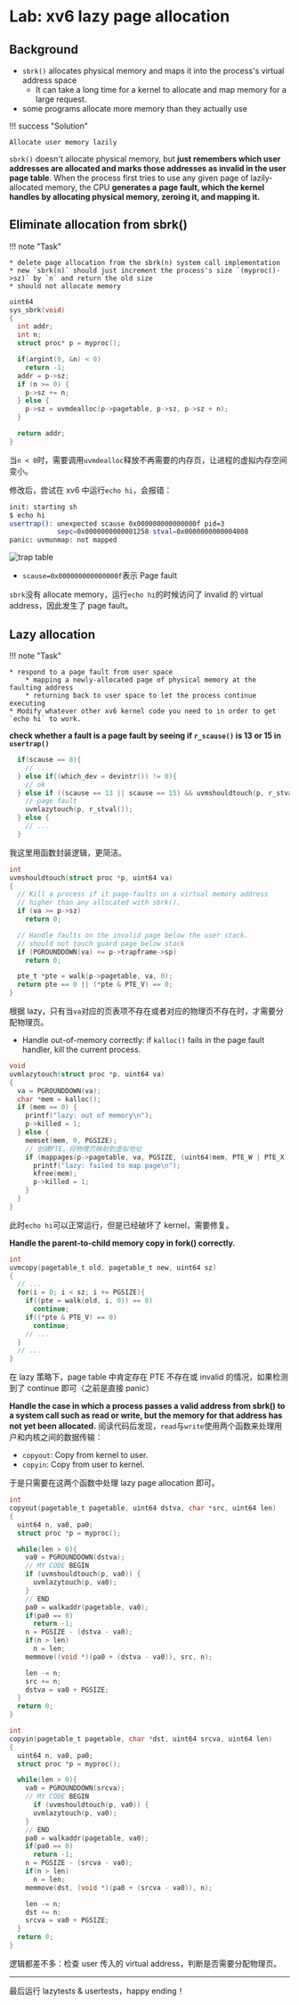 # Lab: xv6 lazy page allocation

## Background

- `sbrk()` allocates physical memory and maps it into the process's virtual address space
  - It can take a long time for a kernel to allocate and map memory for a large request.
- some programs allocate more memory than they actually use

!!! success "Solution"

    Allocate user memory lazily

`sbrk()` doesn't allocate physical memory, but **just remembers which user addresses are allocated and marks those addresses as invalid in the user page table**. When the process first tries to use any given page of lazily-allocated memory, the CPU **generates a** **page fault, which the kernel handles by allocating physical memory, zeroing it, and mapping it.**

## Eliminate allocation from sbrk()

!!! note "Task"

    * delete page allocation from the sbrk(n) system call implementation
    * new `sbrk(n)` should just increment the process's size `(myproc()->sz)` by `n` and return the old size
    * should not allocate memory

```c title="sysproc.c"
uint64
sys_sbrk(void)
{
  int addr;
  int n;
  struct proc* p = myproc();

  if(argint(0, &n) < 0)
    return -1;
  addr = p->sz;
  if (n >= 0) {
    p->sz += n;
  } else {
    p->sz = uvmdealloc(p->pagetable, p->sz, p->sz + n);
  }

  return addr;
}
```

当`n < 0`时，需要调用`uvmdealloc`释放不再需要的内存页，让进程的虚拟内存空间变小。

修改后，尝试在 xv6 中运行`echo hi`，会报错：

```bash title="xv6"
init: starting sh
$ echo hi
usertrap(): unexpected scause 0x000000000000000f pid=3
            sepc=0x0000000000001258 stval=0x0000000000004008
panic: uvmunmap: not mapped
```

![trap table](img/trap-table.webp)

- `scause=0x000000000000000f`表示 Page fault

`sbrk`没有 allocate memory，运行`echo hi`的时候访问了 invalid 的 virtual address，因此发生了 page fault。

## Lazy allocation

!!! note "Task"

    * respond to a page fault from user space
        * mapping a newly-allocated page of physical memory at the faulting address
        * returning back to user space to let the process continue executing
    * Modify whatever other xv6 kernel code you need to in order to get `echo hi` to work.

**check whether a fault is a page fault by seeing if `r_scause()` is 13 or 15 in `usertrap()`**

```c title="trap.c, usertrap"
  if(scause == 8){
    // ...
  } else if((which_dev = devintr()) != 0){
    // ok
  } else if ((scause == 13 || scause == 15) && uvmshouldtouch(p, r_stval())) {
    // page fault
    uvmlazytouch(p, r_stval());
  } else {
    // ...
  }
```

我这里用函数封装逻辑，更简洁。

```c title="vm.c, uvmshouldtouch"
int
uvmshouldtouch(struct proc *p, uint64 va)
{
  // Kill a process if it page-faults on a virtual memory address
  // higher than any allocated with sbrk().
  if (va >= p->sz)
    return 0;

  // Handle faults on the invalid page below the user stack.
  // should not touch guard page below stack
  if (PGROUNDDOWN(va) <= p->trapframe->sp)
    return 0;

  pte_t *pte = walk(p->pagetable, va, 0);
  return pte == 0 || (*pte & PTE_V) == 0;
}
```

根据 lazy，只有当`va`对应的页表项不存在或者对应的物理页不存在时，才需要分配物理页。

- Handle out-of-memory correctly: if `kalloc()` fails in the page fault handler, kill the current process.

```c title="vm.c, uvmlazytouch"
void
uvmlazytouch(struct proc *p, uint64 va)
{
  va = PGROUNDDOWN(va);
  char *mem = kalloc();
  if (mem == 0) {
    printf("lazy: out of memory\n");
    p->killed = 1;
  } else {
    memset(mem, 0, PGSIZE);
    // 创建PTE，将物理页映射到虚拟地址
    if (mappages(p->pagetable, va, PGSIZE, (uint64)mem, PTE_W | PTE_X | PTE_R | PTE_U) != 0) {
      printf("lazy: failed to map page\n");
      kfree(mem);
      p->killed = 1;
    }
  }
}
```

此时`echo hi`可以正常运行，但是已经破坏了 kernel，需要修复。

**Handle the parent-to-child memory copy in fork() correctly.**

```c title="vm.c, uvmcopy"
int
uvmcopy(pagetable_t old, pagetable_t new, uint64 sz)
{
  // ...
  for(i = 0; i < sz; i += PGSIZE){
    if((pte = walk(old, i, 0)) == 0)
      continue;
    if((*pte & PTE_V) == 0)
      continue;
    // ...
  }
  // ...
}
```

在 lazy 策略下，page table 中肯定存在 PTE 不存在或 invalid 的情况，如果检测到了 continue 即可（之前是直接 panic）

**Handle the case in which a process passes a valid address from sbrk() to a system call such as read or write, but the memory for that address has not yet been allocated.**
阅读代码后发现，`read`与`write`使用两个函数来处理用户和内核之间的数据传输：

- `copyout`: Copy from kernel to user.
- `copyin`: Copy from user to kernel.

于是只需要在这两个函数中处理 lazy page allocation 即可。

```c title="vm.c, copyout"
int
copyout(pagetable_t pagetable, uint64 dstva, char *src, uint64 len)
{
  uint64 n, va0, pa0;
  struct proc *p = myproc();

  while(len > 0){
    va0 = PGROUNDDOWN(dstva);
    // MY CODE BEGIN
    if (uvmshouldtouch(p, va0)) {
      uvmlazytouch(p, va0);
    }
    // END
    pa0 = walkaddr(pagetable, va0);
    if(pa0 == 0)
      return -1;
    n = PGSIZE - (dstva - va0);
    if(n > len)
      n = len;
    memmove((void *)(pa0 + (dstva - va0)), src, n);

    len -= n;
    src += n;
    dstva = va0 + PGSIZE;
  }
  return 0;
}
```

```c title="vm.c, copyin"
int
copyin(pagetable_t pagetable, char *dst, uint64 srcva, uint64 len)
{
  uint64 n, va0, pa0;
  struct proc *p = myproc();

  while(len > 0){
    va0 = PGROUNDDOWN(srcva);
    // MY CODE BEGIN
      if (uvmshouldtouch(p, va0)) {
      uvmlazytouch(p, va0);
    }
    // END
    pa0 = walkaddr(pagetable, va0);
    if(pa0 == 0)
      return -1;
    n = PGSIZE - (srcva - va0);
    if(n > len)
      n = len;
    memmove(dst, (void *)(pa0 + (srcva - va0)), n);

    len -= n;
    dst += n;
    srcva = va0 + PGSIZE;
  }
  return 0;
}
```

逻辑都差不多：检查 user 传入的 virtual address，判断是否需要分配物理页。

---

最后运行 lazytests & usertests，happy ending！
